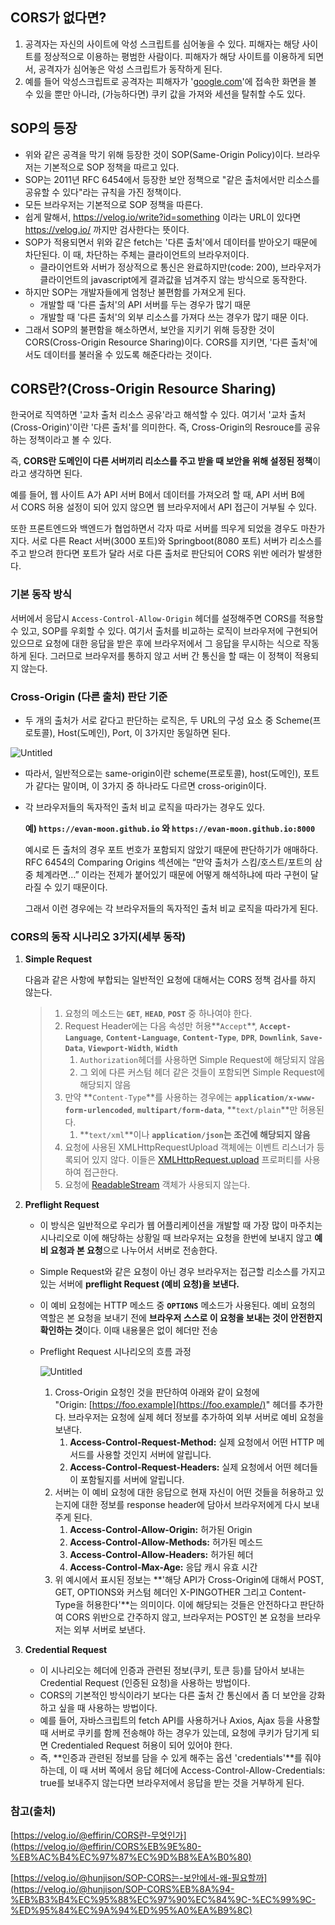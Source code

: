 ## **CORS가 없다면?**

1. 공격자는 자신의 사이트에 악성 스크립트를 심어놓을 수 있다. 피해자는 해당 사이트를 정상적으로 이용하는 평범한 사람이다. 피해자가 해당 사이트를 이용하게 되면서, 공격자가 심어놓은 악성 스크립트가 동작하게 된다.
2. 예를 들어 악성스크립트로 공격자는 피해자가 '[google.com](http://google.com/)'에 접속한 화면을 볼 수 있을 뿐만 아니라, (가능하다면) 쿠키 값을 가져와 세션을 탈취할 수도 있다.

## SOP의 등장

- 위와 같은 공격을 막기 위해 등장한 것이 SOP(Same-Origin Policy)이다. 브라우저는 기본적으로 SOP 정책을 따르고 있다.
- SOP는 2011년 RFC 6454에서 등장한 보안 정책으로 "같은 출처에서만 리소스를 공유할 수 있다"라는 규칙을 가진 정책이다.
- 모든 브라우저는 기본적으로 SOP 정책을 따른다.
- 쉽게 말해서, https://velog.io/write?id=something 이라는 URL이 있다면 https://velog.io/ 까지만 검사한다는 뜻이다.
- SOP가 적용되면서 위와 같은 fetch는 '다른 출처'에서 데이터를 받아오기 때문에 차단된다. 이 때, 차단하는 주체는 클라이언트의 브라우저이다.
    - 클라이언트와 서버가 정상적으로 통신은 완료하지만(code: 200), 브라우저가 클라이언트의 javascript에게 결과값을 넘겨주지 않는 방식으로 동작한다.
- 하지만 SOP는 개발자들에게 엄청난 불편함를 가져오게 된다.
    - 개발할 때 '다른 출처'의 API 서버를 두는 경우가 많기 때문
    - 개발할 때 '다른 출처'의 외부 리소스를 가져다 쓰는 경우가 많기 때문 이다.
- 그래서 SOP의 불편함을 해소하면서, 보안을 지키기 위해 등장한 것이 CORS(Cross-Origin Resource Sharing)이다. CORS를 지키면, '다른 출처'에서도 데이터를 불러올 수 있도록 해준다라는 것이다.

## **CORS란?(Cross-Origin Resource Sharing)**

한국어로 직역하면 '교차 출처 리소스 공유'라고 해석할 수 있다. 여기서 '교차 출처(Cross-Origin)'이란 '다른 출처'를 의미한다. 즉, Cross-Origin의 Resrouce를 공유하는 정책이라고 볼 수 있다.

즉, **CORS란 도메인이 다른 서버끼리 리소스를 주고 받을 때 보안을 위해 설정된 정책**이라고 생각하면 된다.

예를 들어, 웹 사이트 A가 API 서버 B에서 데이터를 가져오려 할 때, API 서버 B에서 CORS 허용 설정이 되어 있지 않으면 웹 브라우저에서 API 접근이 거부될 수 있다.

또한 프론트엔드와 백엔드가 협업하면서 각자 따로 서버를 띄우게 되었을 경우도 마찬가지다. 서로 다른 React 서버(3000 포트)와 Springboot(8080 포트) 서버가 리소스를 주고 받으려 한다면 포트가 달라 서로 다른 출처로 판단되어 CORS 위반 에러가 발생한다.

### 기본 동작 방식

서버에서 응답시 `Access-Control-Allow-Origin` 헤더를 설정해주면 CORS를 적용할 수 있고, SOP를 우회할 수 있다. 여기서 출처를 비교하는 로직이 브라우저에 구현되어 있으므로 요청에 대한 응답을 받은 후에 브라우저에서 그 응답을 무시하는 식으로 작동하게 된다. 그러므로 브라우저를 통하지 않고 서버 간 통신을 할 때는 이 정책이 적용되지 않는다.

### **Cross-Origin (다른 출처) 판단 기준**

- 두 개의 출처가 서로 같다고 판단하는 로직은, 두 URL의 구성 요소 중 Scheme(프로토콜), Host(도메인), Port, 이 3가지만 동일하면 된다.

![Untitled](https://velog.velcdn.com/images/effirin/post/4d367bb4-355b-4fd0-8a72-41d375bd85a9/image.png)

- 따라서, 일반적으로는 same-origin이란 scheme(프로토콜), host(도메인), 포트가 같다는 말이며, 이 3가지 중 하나라도 다르면 cross-origin이다.
- 각 브라우저들의 독자적인 출처 비교 로직을 따라가는 경우도 있다.
    
    **예) `https://evan-moon.github.io` 와 `https://evan-moon.github.io:8000`**
    
    예시로 든 출처의 경우 포트 번호가 포함되지 않았기 때문에 판단하기가 애매하다. RFC 6454의 Comparing Origins 섹션에는 “만약 출처가 스킴/호스트/포트의 삼중 체계라면…” 이라는 전제가 붙어있기 때문에 어떻게 해석하냐에 따라 구현이 달라질 수 있기 때문이다.
    
    그래서 이런 경우에는 각 브라우저들의 독자적인 출처 비교 로직을 따라가게 된다.
    

### CORS의 동작 시나리오 3가지(세부 동작)

1. **Simple Request**
    
    다음과 같은 사항에 부합되는 일반적인 요청에 대해서는 CORS 정책 검사를 하지 않는다.
    
    > 
    > 
    > 1. 요청의 메소드는 **`GET`**, **`HEAD`**, **`POST`** 중 하나여야 한다.
    > 2. Request Header에는 다음 속성만 허용**`Accept`**, **`Accept-Language`**, **`Content-Language`**, **`Content-Type`**, **`DPR`**, **`Downlink`**, **`Save-Data`**, **`Viewport-Width`**, **`Width`**
    >     1. `Authorization`헤더를 사용하면 Simple Request에 해당되지 않음
    >     2. 그 외에 다른 커스텀 헤더 같은 것들이 포함되면 Simple Request에 해당되지 않음
    > 3. 만약 **`Content-Type`**를 사용하는 경우에는 **`application/x-www-form-urlencoded`**, **`multipart/form-data`**, **`text/plain`**만 허용된다.
    >     1. **`text/xml`**이나 **`application/json`는 조건에 해당되지 않음**
    > 4. 요청에 사용된 XMLHttpRequestUpload 객체에는 이벤트 리스너가 등록되어 있지 않다. 이들은 [XMLHttpRequest.upload](https://developer.mozilla.org/ko/docs/Web/API/XMLHttpRequest/upload) 프로퍼티를 사용하여 접근한다.
    > 5. 요청에 [ReadableStream](https://developer.mozilla.org/ko/docs/Web/API/ReadableStream) 객체가 사용되지 않는다.
2. **Preflight Request**
    - 이 방식은 일반적으로 우리가 웹 어플리케이션을 개발할 때 가장 많이 마주치는 시나리오로 이에 해당하는 상황일 때 브라우저는 요청을 한번에 보내지 않고 **예비 요청과 본 요청**으로 나누어서 서버로 전송한다.
    - Simple Request와 같은 요청이 아닌 경우 브라우저는 접근할 리소스를 가지고 있는 서버에 **preflight Request (예비 요청)을 보낸다.**
    - 이 예비 요청에는 HTTP 메소드 중 **`OPTIONS`** 메소드가 사용된다. 예비 요청의 역할은 본 요청을 보내기 전에 **브라우저 스스로 이 요청을 보내는 것이 안전한지 확인하는 것**이다. 이때 내용물은 없이 헤더만 전송
    - Preflight Request 시나리오의 흐름 과정
        
        ![Untitled](https://velog.velcdn.com/images/effirin/post/7f4848b8-a230-458a-ba09-3b8d9d982370/image.png)
        
        1. Cross-Origin 요청인 것을 판단하여 아래와 같이 요청에 "Origin: [https://foo.example](https://foo.example/)" 헤더를 추가한다. 브라우저는 요청에 실제 헤더 정보를 추가하여 외부 서버로 예비 요청을 보낸다.
            1. **Access-Control-Request-Method:** 실제 요청에서 어떤 HTTP 메서드를 사용할 것인지 서버에 알립니다.
            2. **Access-Control-Request-Headers:** 실제 요청에서 어떤 헤더들이 포함될지를 서버에 알립니다.
        2. 서버는 이 예비 요청에 대한 응답으로 현재 자신이 어떤 것들을 허용하고 있는지에 대한 정보를 response header에 담아서 브라우저에게 다시 보내주게 된다.
            1. **Access-Control-Allow-Origin:** 허가된 Origin
            2. **Access-Control-Allow-Methods:** 허가된 메소드
            3. **Access-Control-Allow-Headers:** 허가된 헤더
            4. **Access-Control-Max-Age:** 응답 캐시 유효 시간
        3. 위 예시에서 표시된 정보는 **'해당 API가 Cross-Origin에 대해서 POST, GET, OPTIONS와 커스텀 헤더인 X-PINGOTHER 그리고 Content-Type을 허용한다'**는 의미이다. 이에 해당되는 것들은 안전하다고 판단하여 CORS 위반으로 간주하지 않고, 브라우저는 POST인 본 요청을 브라우저는 외부 서버로 보낸다.
3. **Credential Request**
    - 이 시나리오는 헤더에 인증과 관련된 정보(쿠키, 토큰 등)를 담아서 보내는 Credential Request (인증된 요청)을 사용하는 방법이다.
    - CORS의 기본적인 방식이라기 보다는 다른 출처 간 통신에서 좀 더 보안을 강화하고 싶을 때 사용하는 방법이다.
    - 예를 들어, 자바스크립트의 fetch API를 사용하거나 Axios, Ajax 등을 사용할 때 서버로 쿠키를 함께 전송해야 하는 경우가 있는데, 요청에 쿠키가 담기게 되면 Credentialed Request 허용이 되어 있어야 한다.
    - 즉, **인증과 관련된 정보를 담을 수 있게 해주는 옵션 'credentials'**를 줘야하는데, 이 때 서버 쪽에서 응답 헤더에 Access-Control-Allow-Credentials: true를 보내주지 않는다면 브라우저에서 응답을 받는 것을 거부하게 된다.

### 참고(출처)

[https://velog.io/@effirin/CORS란-무엇인가](https://velog.io/@effirin/CORS%EB%9E%80-%EB%AC%B4%EC%97%87%EC%9D%B8%EA%B0%80)

[https://velog.io/@hunjison/SOP-CORS는-보안에서-왜-필요할까](https://velog.io/@hunjison/SOP-CORS%EB%8A%94-%EB%B3%B4%EC%95%88%EC%97%90%EC%84%9C-%EC%99%9C-%ED%95%84%EC%9A%94%ED%95%A0%EA%B9%8C)
